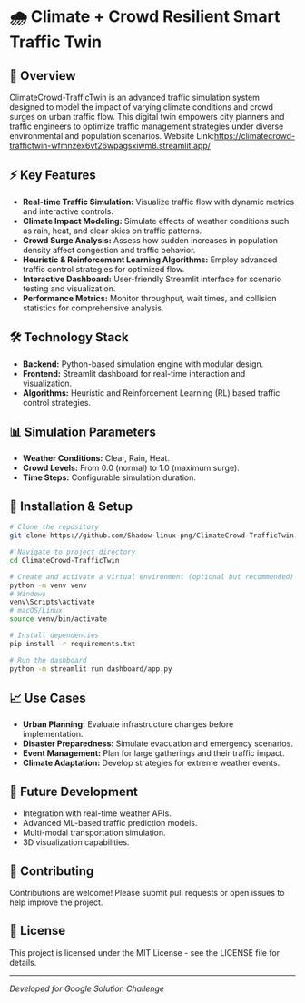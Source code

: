 # 🌧️ Climate + Crowd Resilient Smart Traffic Twin

## 🚀 Overview
ClimateCrowd-TrafficTwin is an advanced traffic simulation system designed to model the impact of varying climate conditions and crowd surges on urban traffic flow. This digital twin empowers city planners and traffic engineers to optimize traffic management strategies under diverse environmental and population scenarios.
Website Link:https://climatecrowd-traffictwin-wfmnzex6vt26wpagsxiwm8.streamlit.app/
## ⚡ Key Features
- **Real-time Traffic Simulation:** Visualize traffic flow with dynamic metrics and interactive controls.
- **Climate Impact Modeling:** Simulate effects of weather conditions such as rain, heat, and clear skies on traffic patterns.
- **Crowd Surge Analysis:** Assess how sudden increases in population density affect congestion and traffic behavior.
- **Heuristic & Reinforcement Learning Algorithms:** Employ advanced traffic control strategies for optimized flow.
- **Interactive Dashboard:** User-friendly Streamlit interface for scenario testing and visualization.
- **Performance Metrics:** Monitor throughput, wait times, and collision statistics for comprehensive analysis.

## 🛠 Technology Stack
- **Backend:** Python-based simulation engine with modular design.
- **Frontend:** Streamlit dashboard for real-time interaction and visualization.
- **Algorithms:** Heuristic and Reinforcement Learning (RL) based traffic control strategies.

## 📊 Simulation Parameters
- **Weather Conditions:** Clear, Rain, Heat.
- **Crowd Levels:** From 0.0 (normal) to 1.0 (maximum surge).
- **Time Steps:** Configurable simulation duration.

## 🔧 Installation & Setup
```bash
# Clone the repository
git clone https://github.com/Shadow-linux-png/ClimateCrowd-TrafficTwin.git

# Navigate to project directory
cd ClimateCrowd-TrafficTwin

# Create and activate a virtual environment (optional but recommended)
python -m venv venv
# Windows
venv\Scripts\activate
# macOS/Linux
source venv/bin/activate

# Install dependencies
pip install -r requirements.txt

# Run the dashboard
python -m streamlit run dashboard/app.py
```

## 📈 Use Cases
- **Urban Planning:** Evaluate infrastructure changes before implementation.
- **Disaster Preparedness:** Simulate evacuation and emergency scenarios.
- **Event Management:** Plan for large gatherings and their traffic impact.
- **Climate Adaptation:** Develop strategies for extreme weather events.

## 🔬 Future Development
- Integration with real-time weather APIs.
- Advanced ML-based traffic prediction models.
- Multi-modal transportation simulation.
- 3D visualization capabilities.

## 🌟 Contributing
Contributions are welcome! Please submit pull requests or open issues to help improve the project.

## 📄 License
This project is licensed under the MIT License - see the LICENSE file for details.

---
*Developed for Google Solution Challenge*
